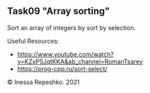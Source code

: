 ## Task09 "Array sorting"

Sort an array of integers by sort by selection.

Useful Resources:
* https://www.youtube.com/watch?v=KZxP5JqtKKA&ab_channel=RomanTsarev
* https://prog-cpp.ru/sort-select/

© Inessa Repeshko. 2021
